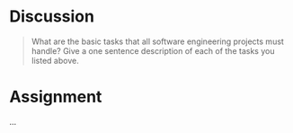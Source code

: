 # Discussion
> What are the basic tasks that all software engineering projects must handle?
Give a one sentence description of each of the tasks you listed above.

# Assignment
...
